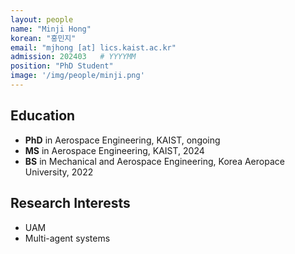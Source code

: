 ```yaml
---
layout: people
name: "Minji Hong"
korean: "홍민지"
email: "mjhong [at] lics.kaist.ac.kr"
admission: 202403   # YYYYMM
position: "PhD Student"
image: '/img/people/minji.png'
---
```


## Education

- **PhD** in Aerospace Engineering, KAIST, ongoing
- **MS** in Aerospace Engineering, KAIST, 2024
- **BS** in Mechanical and Aerospace Engineering, Korea Aeropace University, 2022

## Research Interests

- UAM
- Multi-agent systems
